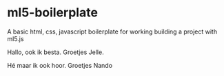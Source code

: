 # ml5-boilerplate
A basic html, css, javascript boilerplate for working building a project with ml5.js

Hallo, ook ik besta. Groetjes Jelle.

Hé maar ik ook hoor. Groetjes Nando